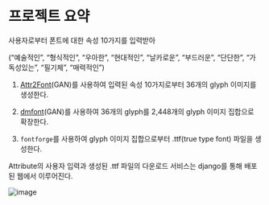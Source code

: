 

# 프로젝트 요약

사용자로부터 폰트에 대한 속성 10가지를 입력받아

(“예술적인”, “형식적인”, “우아한”, “현대적인”, “날카로운”, “부드러운”, “단단한”, “가독성있는”, “필기체”, “매력적인”)

1. [Attr2Font](https://github.com/hologerry/Attr2Font)(GAN)를 사용하여 입력된 속성 10가지로부터 36개의 glyph 이미지를 생성한다.
 
2. [dmfont](https://github.com/clovaai/fewshot-font-generation)(GAN)를 사용하여 36개의 glyph를 2,448개의 glyph 이미지 집합으로 확장한다.

3. `fontforge`를 사용하여 glyph 이미지 집합으로부터 .ttf(true type font) 파일을 생성한다.

Attribute의 사용자 입력과 생성된 .ttf 파일의 다운로드 서비스는 django를 통해 배포된 웹에서 이루어진다.

![image](https://user-images.githubusercontent.com/89460254/166906127-c4884be7-cc34-4c5f-840a-1b792d79b5a1.png)
